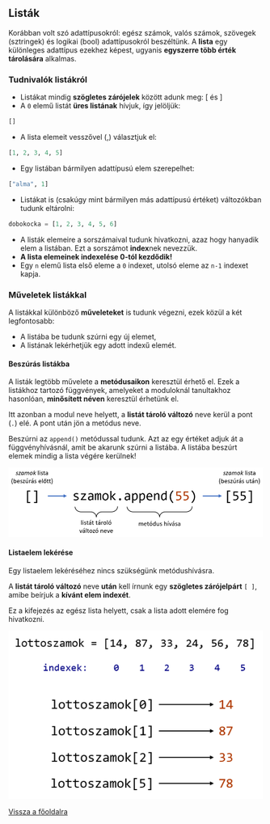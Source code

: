 ## Listák

Korábban volt szó adattípusokról: egész számok, valós számok, szövegek (sztringek) és logikai (bool) adattípusokról beszéltünk. A **lista** egy különleges adattípus ezekhez képest, ugyanis **egyszerre több érték tárolására** alkalmas.

### Tudnivalók listákról

- Listákat mindig **szögletes zárójelek** között adunk meg: [ és ]
- A `0` elemű listát **üres listának** hívjuk, így jelöljük: 
```python
[]
```
- A lista elemeit vesszővel (,) választjuk el: 
```python
[1, 2, 3, 4, 5]
```
- Egy listában bármilyen adattípusú elem szerepelhet: 
```python
["alma", 1]
```
- Listákat is (csakúgy mint bármilyen más adattípusú értéket) változókban tudunk eltárolni:
```python
dobokocka = [1, 2, 3, 4, 5, 6]
```
- A listák elemeire a sorszámaival tudunk hivatkozni, azaz hogy hanyadik elem a listában. Ezt a sorszámot **index**nek nevezzük.
- **A lista elemeinek indexelése 0-tól kezdődik!**
- Egy `n` elemű lista első eleme a `0` indexet, utolsó eleme az `n-1` indexet kapja.

### Műveletek listákkal

A listákkal különböző **műveleteket** is tudunk végezni, ezek közül a két legfontosabb:
- A listába be tudunk szúrni egy új elemet,
- A listának lekérhetjük egy adott indexű elemét.

#### **Beszúrás listákba**

A listák legtöbb művelete a **metódusaikon** keresztül érhető el. Ezek a listákhoz tartozó függvények, amelyeket a moduloknál tanultakhoz hasonlóan, **minősített néven** keresztül érhetünk el.

Itt azonban a modul neve helyett, a **listát tároló változó** neve kerül a pont (`.`) elé. A pont után jön a metódus neve.

Beszúrni az `append()` metódussal tudunk. Azt az egy értéket adjuk át a függvényhívásnál, amit be akarunk szúrni a listába. A listába beszúrt elemek mindig a lista végére kerülnek!

![lista beszúrás](lista_beszuras.png "lista beszúrás")

#### **Listaelem lekérése**

Egy listaelem lekéréséhez nincs szükségünk metódushívásra.

A **listát tároló változó** neve **után** kell írnunk egy **szögletes zárójelpárt** `[ ]`, amibe beírjuk a **kívánt elem indexét**.

Ez a kifejezés az egész lista helyett, csak a lista adott elemére fog hivatkozni.

![listaelem lekérése](listaelem_lekerese.png "listaelem lekérése")

[Vissza a főoldalra](../README.md)